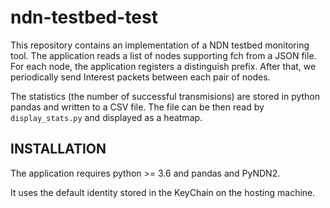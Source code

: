 # ndn-testbed-test

This repository contains an implementation of a NDN testbed monitoring tool. The application reads a list of nodes supporting fch from a JSON file. For each node, the application registers a distinguish prefix. After that, we periodically send Interest packets between each pair of nodes.

The statistics (the number of successful transmisions) are stored in python pandas and written to a CSV file. The file can be then read by `display_stats.py` and displayed as a heatmap.

## INSTALLATION

The application requires python >= 3.6 and pandas and PyNDN2.

It uses the default identity stored in the KeyChain on the hosting machine.
